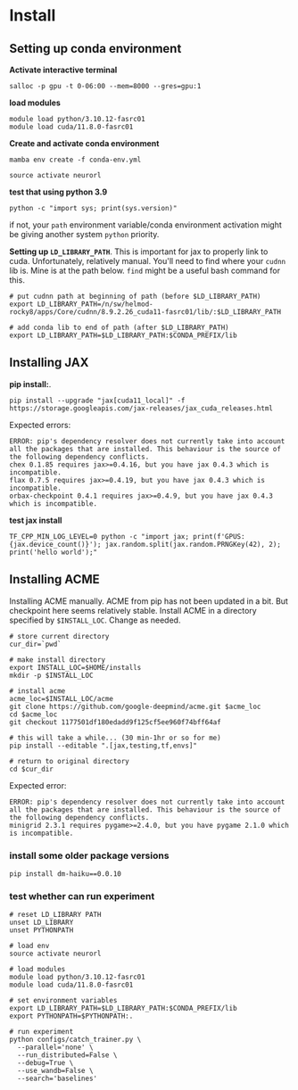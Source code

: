 # Install

## Setting up conda environment
**Activate interactive terminal**
```
salloc -p gpu -t 0-06:00 --mem=8000 --gres=gpu:1
```

**load modules**
```
module load python/3.10.12-fasrc01
module load cuda/11.8.0-fasrc01
```

**Create and activate conda environment**
```
mamba env create -f conda-env.yml

source activate neurorl
```

**test that using python 3.9**
```
python -c "import sys; print(sys.version)"
```
if not, your `path` environment variable/conda environment activation might be giving another system `python` priority.

**Setting up `LD_LIBRARY_PATH`**.
This is important for jax to properly link to cuda. Unfortunately, relatively manual. You'll need to find where your `cudnn` lib is. Mine is at the path below. `find` might be a useful bash command for this.

```
# put cudnn path at beginning of path (before $LD_LIBRARY_PATH)
export LD_LIBRARY_PATH=/n/sw/helmod-rocky8/apps/Core/cudnn/8.9.2.26_cuda11-fasrc01/lib/:$LD_LIBRARY_PATH

# add conda lib to end of path (after $LD_LIBRARY_PATH)
export LD_LIBRARY_PATH=$LD_LIBRARY_PATH:$CONDA_PREFIX/lib
```

## Installing JAX

**pip install:**.
```
pip install --upgrade "jax[cuda11_local]" -f https://storage.googleapis.com/jax-releases/jax_cuda_releases.html
```

Expected errors:
```
ERROR: pip's dependency resolver does not currently take into account all the packages that are installed. This behaviour is the source of the following dependency conflicts.
chex 0.1.85 requires jax>=0.4.16, but you have jax 0.4.3 which is incompatible.
flax 0.7.5 requires jax>=0.4.19, but you have jax 0.4.3 which is incompatible.
orbax-checkpoint 0.4.1 requires jax>=0.4.9, but you have jax 0.4.3 which is incompatible.
```

**test jax install**
```
TF_CPP_MIN_LOG_LEVEL=0 python -c "import jax; print(f'GPUS: {jax.device_count()}'); jax.random.split(jax.random.PRNGKey(42), 2); print('hello world');"
```


## Installing ACME
Installing ACME manually. ACME from pip has not been updated in a bit. But checkpoint here seems relatively stable.
Install ACME in a directory specified by `$INSTALL_LOC`. Change as needed.
```
# store current directory
cur_dir=`pwd`

# make install directory
export INSTALL_LOC=$HOME/installs
mkdir -p $INSTALL_LOC

# install acme
acme_loc=$INSTALL_LOC/acme
git clone https://github.com/google-deepmind/acme.git $acme_loc
cd $acme_loc
git checkout 1177501df180edadd9f125cf5ee960f74bff64af

# this will take a while... (30 min-1hr or so for me)
pip install --editable ".[jax,testing,tf,envs]"

# return to original directory
cd $cur_dir
```
Expected error:
```
ERROR: pip's dependency resolver does not currently take into account all the packages that are installed. This behaviour is the source of the following dependency conflicts.
minigrid 2.3.1 requires pygame>=2.4.0, but you have pygame 2.1.0 which is incompatible.
```

### install some older package versions
```
pip install dm-haiku==0.0.10
```

### test whether can run experiment
```
# reset LD_LIBRARY PATH
unset LD_LIBRARY
unset PYTHONPATH

# load env
source activate neurorl

# load modules
module load python/3.10.12-fasrc01
module load cuda/11.8.0-fasrc01

# set environment variables
export LD_LIBRARY_PATH=$LD_LIBRARY_PATH:$CONDA_PREFIX/lib
export PYTHONPATH=$PYTHONPATH:.

# run experiment
python configs/catch_trainer.py \
  --parallel='none' \
  --run_distributed=False \
  --debug=True \
  --use_wandb=False \
  --search='baselines'
```
